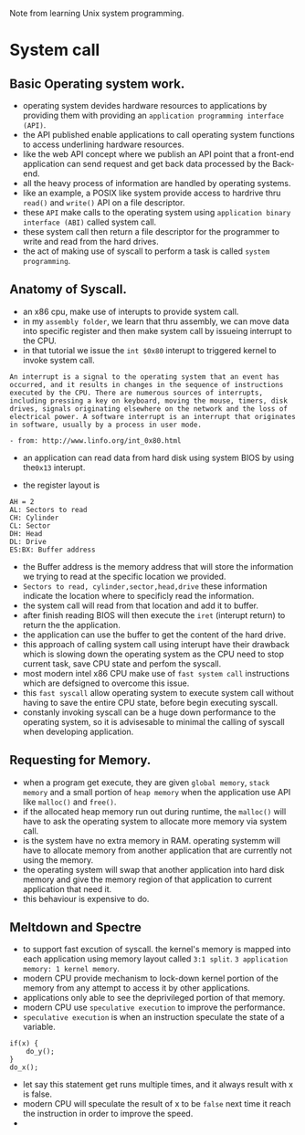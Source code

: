 Note from learning Unix system programming.

# System call

## Basic Operating system work.

- operating system devides hardware resources to applications by providing them with providing an `application programming interface (API)`.
- the API published enable applications to call operating system functions to access underlining hardware resources.
- like the web API concept where we publish an API point that a front-end application can send request and get back data processed by the Back-end.
- all the heavy process of information are handled by operating systems.
- like an example, a POSIX like system provide access to hardrive thru `read()` and `write()` API on a file descriptor.
- these `API` make calls to the operating system using `application binary interface (ABI)` called system call.
- these system call then return a file descriptor for the programmer to write and read from the hard drives.
- the act of making use of syscall to perform a task is called `system programming`.

## Anatomy of Syscall.

- an x86 cpu, make use of interupts to provide system call.
- in my `assembly folder`, we learn that thru assembly, we can move data into specific register and then make system call by issueing interrupt to the CPU.
- in that tutorial we issue the `int $0x80` interupt to triggered kernel to invoke system call.

```
An interrupt is a signal to the operating system that an event has occurred, and it results in changes in the sequence of instructions executed by the CPU. There are numerous sources of interrupts, including pressing a key on keyboard, moving the mouse, timers, disk drives, signals originating elsewhere on the network and the loss of electrical power. A software interrupt is an interrupt that originates in software, usually by a process in user mode.

- from: http://www.linfo.org/int_0x80.html
```

- an application can read data from hard disk using system BIOS by using the`0x13` interupt.

- the register layout is

```
AH = 2
AL: Sectors to read
CH: Cylinder
CL: Sector
DH: Head
DL: Drive
ES:BX: Buffer address
```

- the Buffer address is the memory address that will store the information we trying to read at the specific location we provided.
- `Sectors to read, cylinder,sector,head,drive` these information indicate the location where to specificly read the information.
- the system call will read from that location and add it to buffer.
- after finish reading BIOS will then execute the `iret` (interupt return) to return the the application.
- the application can use the buffer to get the content of the hard drive.
- this approach of calling system call using interupt have their drawback which is slowing down the operating system as the CPU need to stop current task, save CPU state and perfom the syscall.
- most modern intel x86 CPU make use of `fast system call` instructions which are defsigned to overcome this issue.
- this `fast syscall` allow operating system to execute system call without having to save the entire CPU state, before begin executing syscall.
- constanly invoking syscall can be a huge down performance to the operating system, so it is advisesable to minimal the calling of syscall when developing application.

## Requesting for Memory.

- when a program get execute, they are given `global memory`, `stack memory` and a small portion of `heap memory` when the application use API like `malloc()` and `free()`.
- if the allocated heap memory run out during runtime, the `malloc()` will have to ask the operating system to allocate more memory via system call.
- is the system have no extra memory in RAM. operating systemm will have to allocate memory from another application that are currently not using the memory.
- the operating system will swap that another application into hard disk memory and give the memory region of that application to current application that need it.
- this behaviour is expensive to do.

## Meltdown and Spectre

- to support fast excution of syscall. the kernel's memory is mapped into each application using memory layout called `3:1 split`. `3 application memory: 1 kernel memory`.
- modern CPU provide mechanism to lock-down kernel portion of the memory from any attempt to access it by other applications.
- applications only able to see the deprivileged portion of that memory.
- modern CPU use `speculative execution` to improve the performance.
- `speculative execution` is when an instruction speculate the state of a variable.

```
if(x) {
    do_y();
}
do_x();
```

- let say this statement get runs multiple times, and it always result with x is false.
- modern CPU will speculate the result of x to be `false` next time it reach the instruction in order to improve the speed.
-
